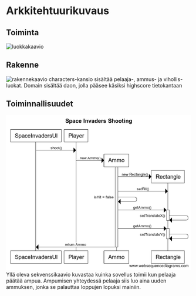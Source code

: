 # Arkkitehtuurikuvaus

## Toiminta
![luokkakaavio](https://yuml.me/076a5fab.jpg)

## Rakenne
![rakennekaavio](https://yuml.me/dd3c94f8.jpg)
characters-kansio sisältää pelaaja-, ammus- ja vihollis-luokat. Domain sisältää daon, jolla pääsee käsiksi highscore tietokantaan

## Toiminnallisuudet
![SpaceInvadersShooting](https://github.com/sapetus/otm-harjoitustyo/blob/master/dokumentointi/SpaceInvadersShooting.png)
Yllä oleva sekvenssikaavio kuvastaa kuinka sovellus toimii kun pelaaja päätää ampua. Ampumisen yhteydessä pelaaja siis luo aina uuden ammuksen, jonka se palauttaa 
loppujen lopuksi mainiin.
